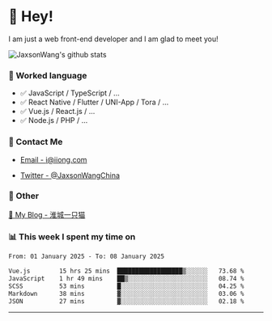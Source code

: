 # 👋 Hey!

I am just a web front-end developer and I am glad to meet you!

![JaxsonWang's github stats](https://github-readme-stats.vercel.app/api?username=JaxsonWang&&show_icons=true&&title_color=1abc9c&&icon_color=1abc9c)


### 📝 Worked language

- ✅ JavaScript / TypeScript / ...
- ✅ React Native / Flutter / UNI-App / Tora / ...
- ✅ Vue.js / React.js / ...
- ✅ Node.js / PHP / ...

### 📮 Contact Me

- [Email - i@iiong.com](mailto:i@iiong.com)

- [Twitter - @JaxsonWangChina](https://twitter.com/JaxsonWangChina)

### 🤪 Other

[📌 My Blog - 淮城一只猫](https://iiong.com)

### 📊 This week I spent my time on

<!--START_SECTION:waka-->

```txt
From: 01 January 2025 - To: 08 January 2025

Vue.js        15 hrs 25 mins  ██████████████████▒░░░░░░   73.68 %
JavaScript    1 hr 49 mins    ██▒░░░░░░░░░░░░░░░░░░░░░░   08.74 %
SCSS          53 mins         █░░░░░░░░░░░░░░░░░░░░░░░░   04.25 %
Markdown      38 mins         ▓░░░░░░░░░░░░░░░░░░░░░░░░   03.06 %
JSON          27 mins         ▓░░░░░░░░░░░░░░░░░░░░░░░░   02.18 %
```

<!--END_SECTION:waka-->

---

